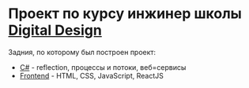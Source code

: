 # Проект по курсу инжинер школы [Digital Design](https://digdes.ru/it-university/shkola-inzhenera)

Задния, по которому был построен проект:

- [C#](/doc/CSHARP.md) - reflection, процессы и потоки, веб=сервисы
- [Frontend](/doc/FRONTEND.md) - HTML, CSS, JavaScript, ReactJS
